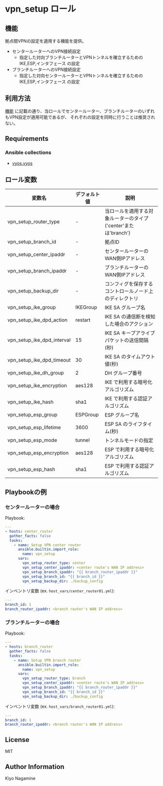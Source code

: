 # vpn_setup ロール

## 機能

拠点間VPNの設定を適用する機能を提供。

* センタールーターへのVPN接続設定
  * 指定した対向ブランチルーターとVPNトンネルを確立するための IKE,ESP,インタフェース の設定
* ブランチルーターへのVPN接続設定
  * 指定した対向センタールーターとVPNトンネルを確立するための IKE,ESP,インタフェース の設定

## 利用方法
[機能](#機能) に記載の通り、当ロールでセンタールーター、ブランチルーターのいずれもVPN設定が適用可能であるが、
それぞれの設定を同時に行うことは推奨されない。

## Requirements

### Ansible collections

- [vyos.vyos](https://docs.ansible.com/ansible/latest/collections/vyos/vyos/vyos_vlan_module.html#ansible-collections-vyos-vyos-vyos-vlan-module)

## ロール変数

| 変数名                     | デフォルト値 | 説明                                                           |
| -------------------------- | ------------ | -------------------------------------------------------------- |
| vpn_setup_router_type      | -            | 当ロールを適用する対象ルーターのタイプ('center'または'branch') |
| vpn_setup_branch_id        | -            | 拠点ID                                                         |
| vpn_setup_center_ipaddr    | -            | センタールーターのWAN側IPアドレス                              |
| vpn_setup_branch_ipaddr    | -            | ブランチルーターのWAN側IPアドレス                              |
| vpn_setup_backup_dir       | -            | コンフィグを保存するコントロールノード上のディレクトリ         |
| vpn_setup_ike_group        | IKEGroup     | IKE SA グループ名                                              |
| vpn_setup_ike_dpd_action   | restart      | IKE SA の通信断を検知した場合のアクション                      |
| vpn_setup_ike_dpd_interval | 15           | IKE SA キープアライブパケットの送信間隔(秒)                    |
| vpn_setup_ike_dpd_timeout  | 30           | IKE SA のタイムアウト値(秒)                                    |
| vpn_setup_ike_dh_group     | 2            | DH グループ番号                                                |
| vpn_setup_ike_encryption   | aes128       | IKE で利用する暗号化アルゴリズム                               |
| vpn_setup_ike_hash         | sha1         | IKE で利用する認証アルゴリズム                                 |
| vpn_setup_esp_group        | ESPGroup     | ESP グループ名                                                 |
| vpn_setup_esp_lifetime     | 3600         | ESP SA のライフタイム(秒)                                      |
| vpn_setup_esp_mode         | tunnel       | トンネルモードの指定                                           |
| vpn_setup_esp_encryption   | aes128       | ESP で利用する暗号化アルゴリズム                               |
| vpn_setup_esp_hash         | sha1         | ESP で利用する認証アルゴリズム                                 |

## Playbookの例

### センタールーターの場合

Playbook:

```yaml
---
- hosts: center_router
  gather_facts: false
  tasks:
    - name: Setup VPN center router
      ansible.builtin.import_role:
        name: vpn_setup
      vars:
        vpn_setup_router_type: center
        vpn_setup_center_ipaddr: <center route's WAN IP address>
        vpn_setup_branch_ipaddr: "{{ branch_router_ipaddr }}"
        vpn_setup_branch_id: "{{ branch_id }}"
        vpn_setup_backup_dir: ./backup_config
```

インベントリ変数 (ex. `host_vars/center_router01.yml`):

```yaml
---
branch_id: 1
branch_router_ipaddr: <branch router's WAN IP address>
```

### ブランチルーターの場合

Playbook:

```yaml
---
- hosts: branch_router
  gather_facts: false
  tasks:
    - name: Setup VPN branch router
      ansible.builtin.import_role:
        name: vpn_setup
      vars:
        vpn_setup_router_type: branch
        vpn_setup_center_ipaddr: <center route's WAN IP address>
        vpn_setup_branch_ipaddr: "{{ branch_router_ipaddr }}"
        vpn_setup_branch_id: "{{ branch_id }}"
        vpn_setup_backup_dir: ./backup_config
```

インベントリ変数 (ex. `host_vars/branch_router01.yml`):

```yaml
---
branch_id: 1
branch_router_ipaddr: <branch router's WAN IP address>
```

## License

MIT

## Author Information

Kiyo Nagamine
